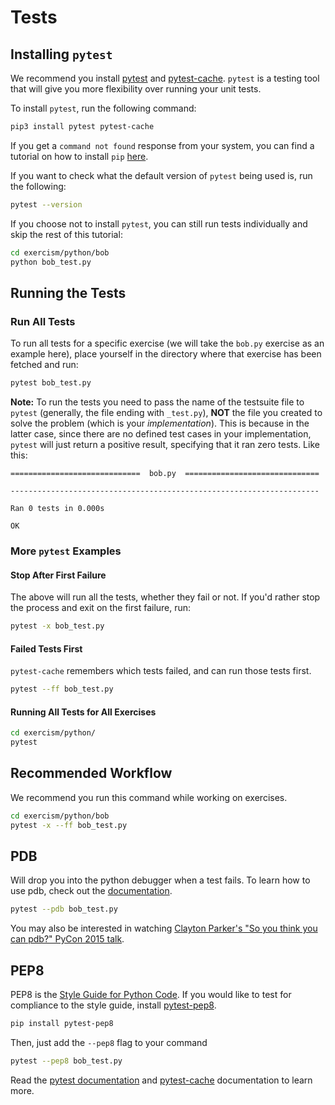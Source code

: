 # Tests

## Installing `pytest`

We recommend you install [pytest](http://pytest.org/en/latest/) and
[pytest-cache](http://pythonhosted.org/pytest-cache/). `pytest` is a testing
tool that will give you more flexibility over running your unit tests.

To install `pytest`, run the following command:

```bash
pip3 install pytest pytest-cache
```

If you get a `command not found` response from your system, you can find a
tutorial on how to install `pip`
[here](https://pip.pypa.io/en/stable/installing/).

If you want to check what the default version of `pytest` being used is, run the following:

```bash
pytest --version
```

If you choose not to install `pytest`, you can still run tests individually and
skip the rest of this tutorial:

```bash
cd exercism/python/bob
python bob_test.py
```

## Running the Tests

### Run All Tests

To run all tests for a specific exercise (we will take the `bob.py` exercise as
an example here), place yourself in the directory where that exercise has been
fetched and run:

```bash
pytest bob_test.py
```

**Note:** To run the tests you need to pass the name of the testsuite file to
`pytest` (generally, the file ending with `_test.py`), **NOT** the file you
created to solve the problem (which is your _implementation_). This is because
in the latter case, since there are no defined test cases in your
implementation, `pytest` will just return a positive result, specifying that
it ran zero tests. Like this:

```
=============================  bob.py  ==============================

---------------------------------------------------------------------

Ran 0 tests in 0.000s

OK
```

### More `pytest` Examples

#### Stop After First Failure
The above will run all the tests, whether they fail or not. If you'd rather stop
the process and exit on the first failure, run:

```bash
pytest -x bob_test.py
```

#### Failed Tests First

`pytest-cache` remembers which tests failed, and can run those tests first.

```bash
pytest --ff bob_test.py
```

#### Running All Tests for All Exercises

```bash
cd exercism/python/
pytest
```

## Recommended Workflow

We recommend you run this command while working on exercises.

```bash
cd exercism/python/bob
pytest -x --ff bob_test.py
```

## PDB

Will drop you into the python debugger when a test fails. To learn how to use
pdb, check out the
[documentation](https://docs.python.org/3/library/pdb.html#debugger-commands).

```bash
pytest --pdb bob_test.py
```

You may also be interested in watching [Clayton Parker's "So you think you can
pdb?" PyCon 2015 talk](https://www.youtube.com/watch?v=P0pIW5tJrRM).

## PEP8

PEP8 is the [Style Guide for Python
Code](https://www.python.org/dev/peps/pep-0008/). If you would like to test for
compliance to the style guide, install
[pytest-pep8](https://pypi.python.org/pypi/pytest-pep8).

```bash
pip install pytest-pep8
```

Then, just add the `--pep8` flag to your command

```bash
pytest --pep8 bob_test.py
```

Read the [pytest documentation](https://docs.pytest.org/en/latest/contents.html) and
[pytest-cache](http://pythonhosted.org/pytest-cache/) documentation to learn
more.
